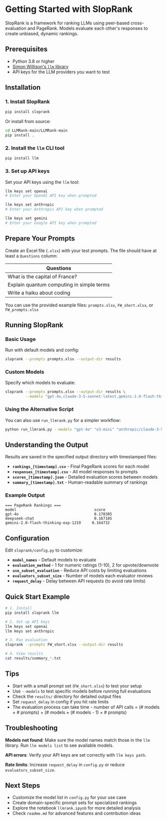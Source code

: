 # Getting Started with SlopRank

SlopRank is a framework for ranking LLMs using peer-based cross-evaluation and PageRank. Models evaluate each other's responses to create unbiased, dynamic rankings.

## Prerequisites

- Python 3.8 or higher
- [Simon Willison's `llm` library](https://github.com/simonw/llm)
- API keys for the LLM providers you want to test

## Installation

### 1. Install SlopRank

```bash
pip install sloprank
```

Or install from source:
```bash
cd LLMRank-main/LLMRank-main
pip install .
```

### 2. Install the `llm` CLI tool

```bash
pip install llm
```

### 3. Set up API keys

Set your API keys using the `llm` tool:

```bash
llm keys set openai
# Enter your OpenAI API key when prompted

llm keys set anthropic
# Enter your Anthropic API key when prompted

llm keys set gemini
# Enter your Google API key when prompted
```

## Prepare Your Prompts

Create an Excel file (`.xlsx`) with your test prompts. The file should have at least a `Questions` column:

| Questions |
|-----------|
| What is the capital of France? |
| Explain quantum computing in simple terms |
| Write a haiku about coding |

You can use the provided example files: `prompts.xlsx`, `FW_short.xlsx`, or `FW_prompts.xlsx`

## Running SlopRank

### Basic Usage

Run with default models and config:

```bash
sloprank --prompts prompts.xlsx --output-dir results
```

### Custom Models

Specify which models to evaluate:

```bash
sloprank --prompts prompts.xlsx --output-dir results \
         --models "gpt-4o,claude-3-5-sonnet-latest,gemini-2.0-flash-thinking-exp-1219"
```

### Using the Alternative Script

You can also use `run_llmrank.py` for a simpler workflow:

```bash
python run_llmrank.py --models "gpt-4o" "o3-mini" "anthropic/claude-3-5-sonnet-20241022"
```

## Understanding the Output

Results are saved in the specified output directory with timestamped files:

- **`rankings_[timestamp].csv`** - Final PageRank scores for each model
- **`responses_[timestamp].csv`** - All model responses to prompts
- **`scores_[timestamp].json`** - Detailed evaluation scores between models
- **`summary_[timestamp].txt`** - Human-readable summary of rankings

### Example Output

```
=== PageRank Rankings ===
model                                   score
gpt-4o                                  0.178305
deepseek-chat                           0.167105
gemini-2.0-flash-thinking-exp-1219     0.164732
```

## Configuration

Edit `sloprank/config.py` to customize:

- **`model_names`** - Default models to evaluate
- **`evaluation_method`** - 1 for numeric ratings (1-10), 2 for upvote/downvote
- **`use_subset_evaluation`** - Reduce API costs by limiting evaluations
- **`evaluators_subset_size`** - Number of models each evaluator reviews
- **`request_delay`** - Delay between API requests (to avoid rate limits)

## Quick Start Example

```bash
# 1. Install
pip install sloprank llm

# 2. Set up API keys
llm keys set openai
llm keys set anthropic

# 3. Run evaluation
sloprank --prompts FW_short.xlsx --output-dir results

# 4. View results
cat results/summary_*.txt
```

## Tips

- Start with a small prompt set (`FW_short.xlsx`) to test your setup
- Use `--models` to test specific models before running full evaluations
- Check the `results/` directory for detailed output files
- Set `request_delay` in config if you hit rate limits
- The evaluation process can take time - number of API calls = (# models × # prompts) + (# models × (# models - 1) × # prompts)

## Troubleshooting

**Models not found**: Make sure the model names match those in the `llm` library. Run `llm models list` to see available models.

**API errors**: Verify your API keys are set correctly with `llm keys path`.

**Rate limits**: Increase `request_delay` in `config.py` or reduce `evaluators_subset_size`.

## Next Steps

- Customize the model list in `config.py` for your use case
- Create domain-specific prompt sets for specialized rankings
- Explore the notebook `llmrank.ipynb` for more detailed analysis
- Check `readme.md` for advanced features and contribution ideas

